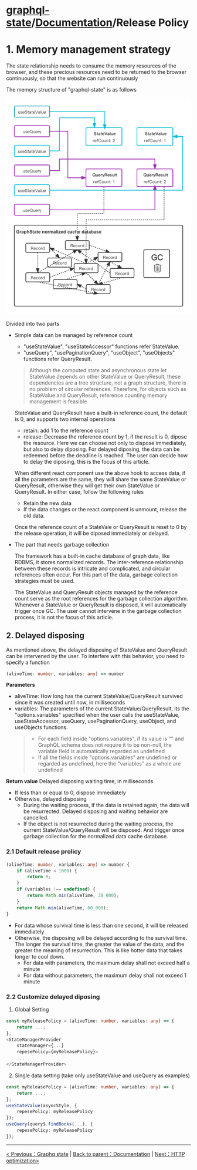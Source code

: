 # [graphql-state](https://github.com/babyfish-ct/graphql-state)/[Documentation](./README.md)/Release Policy

# 1. Memory management strategy

The state relationship needs to consume the memory resources of the browser, and these precious resources need to be returned to the browser continuously, so that the website can run continuously

The memory structure of "graphql-state" is as follows

![image](./release-policy.png "Memory structore")

Divided into two parts

- Simple data can be managed by reference count
  - "useStateValue", "useStateAccessor" functions refer StateValue.
  - "useQuery", "usePaginationQuery", "useObject", "useObjects" functions refer QueryResult.
  
  > Although the computed state and asynchronous state let StateValue depends on other StateValue or QueryResult, these dependencies are a tree structure, not a graph structure, there is no problem of circular references. Therefore, for objects such as StateValue and QueryResult, reference counting memory management is feasible
  
  StateValue and QueryResult have a built-in reference count, the default is 0, and supports two internal operations
   - retain: add 1 to the reference count
   - release: Decrease the reference count by 1, if the result is 0, dipose the resource. Here we can choose not only to dispose immediately, but also to delay diposing. For delayed diposing, the data can be redeemed before the deadline is reached. The user can decide how to delay the diposing, this is the focus of this article.
  
  When different react component use the above hook to access data, if all the parameters are the same, they will share the same StateValue or QueryResult, otherwise they will get their own StateValue or QueryResult. In either case, follow the following rules
  - Retain the new data
  - If the data changes or the react component is unmount, release the old data.

  Once the reference count of a StateVale or QueryResult is reset to 0 by the release operation, it will be diposed immediately or delayed.
  
- The part that needs garbage collection

   The framework has a built-in cache database of graph data, like RDBMS, it stores normalized records. The inter-reference relationship between these records is intricate and complicated, and circular references often occur. For this part of the data, garbage collection strategies must be used.

   The StateValue and QueryResult objects managed by the reference count serve as the root references for the garbage collection algorithm. Whenever a StateValue or QueryResult is disposed, it will automatically trigger once GC. The user cannot intervene in the garbage collection process, it is not the focus of this article.
  
## 2. Delayed disposing

As mentioned above, the delayed disposing of StateValue and QueryResult can be intervened by the user. To interfere with this behavior, you need to specify a function

```ts
(aliveTime: number, variables: any) => number
```
**Parameters**
  - aliveTime:
    How long has the current StateValue/QueryResult survived since it was created until now, in milliseconds
  - variables:
    The parameters of the current StateValue/QueryResult, its the "options.variables" specified when the user calls the useStateValue, useStateAccessor, useQuery, usePaginationQuery, useObject, and useObjects functions.
    > - For each field inside "options.variables", if its value is "" and GraphQL schema does not require it to be non-null, the variable field is automatically regarded as undefined
    >- If all the fields inside "options.variables" are undefined or regarded as undefined, here the "variables" as a whole are undefined

**Return value**
  Delayed disposing waiting time, in milliseconds
  - If less than or equal to 0, dispose immediately
  - Otherwise, delayed disposing
    - During the waiting process, if the data is retained again, the data will be resurrected. Delayed disposing and waiting behavior are cancelled.
    - If the object is not resurrected during the waiting process, the current StateValue/QueryResult will be disposed. And trigger once garbage collection for the normalized data cache database.

### 2.1 Default release prolicy
```ts
(aliveTime: number, variables: any) => number {
    if (aliveTime < 1000) {
        return 0;
    }
    if (variables !== undefined) {
        return Math.min(aliveTime, 30_000);    
    }
    return Math.min(aliveTime, 60_000);
}
```
- For data whose survival time is less than one second, it will be released immediately
- Otherwise, the disposing will be delayed according to the survival time. The longer the survival time, the greater the value of the data, and the greater the meaning of resurrection. This is like hotter data that takes longer to cool down.
   - For data with parameters, the maximum delay shall not exceed half a minute
   - For data without parameters, the maximum delay shall not exceed 1 minute

### 2.2 Customize delayed diposing

1. Global Setting
  ```ts
  const myReleasePolicy = (aliveTime: number, variables: any) => {
      return ...;
  };
  <StateManagerProvider 
      stateManager={...}
      repesePolicy={myReleasePolicy}>
      ...
  </StateManagerProvider>
  ```
2. Single data setting (take only useStateValue and useQuery as examples)
  ```ts
  const myReleasePolicy = (aliveTime: number, variables: any) => {
      return ...;
  };
  useStateValue(asyncStyle, {
      repesePolicy: myReleasePolicy
  });
  useQuery(query$.findBooks(...), {
      repesePolicy: myReleasePolicy
  });
  ```

-----------
[< Previous：Graphq state](./graph-state/README.md) | [Back to parent：Documentation](./README.md) | [Next：HTTP optimization>](./http-optimization/README.md)
```
